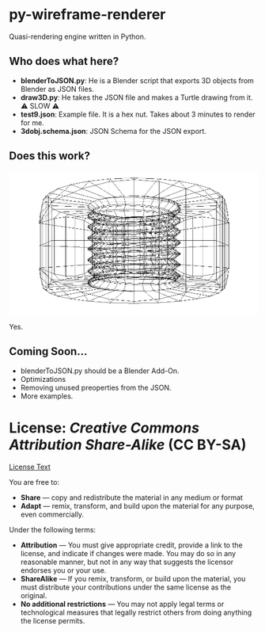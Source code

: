 # py-wireframe-renderer
Quasi-rendering engine written in Python.

## Who does what here?

- **blenderToJSON.py**: He is a Blender script that exports 3D objects from Blender as JSON files.
- **draw3D.py**: He takes the JSON file and makes a Turtle drawing from it. :warning: SLOW :warning:
- **test9.json**: Example file. It is a hex nut. Takes about 3 minutes to render for me.
- **3dobj.schema.json**: JSON Schema for the JSON export.

## Does this work?

![](https://github.com/PlanMan1717/py-wireframe-renderer/blob/main/Screenshot%202020-10-19%20103802.png?raw=true)

Yes.

## Coming Soon...

- blenderToJSON.py should be a Blender Add-On.
- Optimizations
- Removing unused preoperties from the JSON.
- More examples.

# License: *Creative Commons Attribution Share-Alike* (CC BY-SA)

[License Text](https://creativecommons.org/licenses/by-sa/4.0/)

You are free to:
- **Share** — copy and redistribute the material in any medium or format
- **Adapt** — remix, transform, and build upon the material for any purpose, even commercially.

Under the following terms:
- **Attribution** — You must give appropriate credit, provide a link to the license, and indicate if changes were made. You may do so in any reasonable manner, but not in any way that suggests the licensor endorses you or your use.
- **ShareAlike** — If you remix, transform, or build upon the material, you must distribute your contributions under the same license as the original.
- **No additional restrictions** — You may not apply legal terms or technological measures that legally restrict others from doing anything the license permits.
